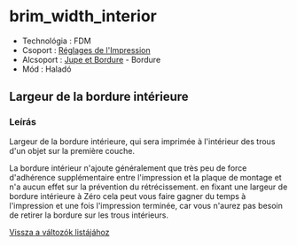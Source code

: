 # brim\_width\_interior

* Technológia : FDM
* Csoport : [Réglages de l'Impression](../print_settings/print_settings.md)
* Alcsoport : [Jupe et Bordure](../print_settings/print_settings.md#jupe-et-bordure) - Bordure
* Mód : Haladó

## Largeur de la bordure intérieure

### Leírás

Largeur de la bordure intérieure, qui sera imprimée à l'intérieur des trous d'un objet sur la première couche.

La bordure intérieur n'ajoute généralement que très peu de force d'adhérence supplémentaire entre l'impression et la plaque de montage et n'a aucun effet sur la prévention du rétrécissement. en fixant une largeur de bordure intérieure à Zéro cela peut vous faire gagner du temps à l'impression et une fois l'impression terminée, car vous n'aurez pas besoin de retirer la bordure sur les trous intérieurs.

[Vissza a változók listájához](variable_list.md)

